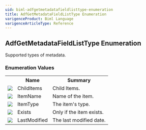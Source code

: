 ```yaml
---
uid: biml-adfgetmetadatafieldlisttype-enumeration
title: AdfGetMetadataFieldListType Enumeration
varigenceProduct: Biml Language
varigenceArticleType: Reference
---
```


## AdfGetMetadataFieldListType Enumeration<div class="LanguageSummary"><div class ="SummaryItem">Supported types of metadata.</div></div><div class="EnumValueGroup">### Enumeration Values<table id="EnumValue" class="MemberList"><tbody><tr><th class="MemberTypeIconColumnHeader">&nbsp;</th><th class="MemberNameColumnHeader">Name</th><th class="MemberSummaryColumnHeader">Summary</th></tr><tr class="cd0"><td align="center" class="MemberTypeIcon"><img src="enumValue.png"></img></td><td class="MemberName">ChildItems</td><td class="MemberSummary"><div class ="SummaryItem">Child Items.</div></td></tr><tr class="cd1"><td align="center" class="MemberTypeIcon"><img src="enumValue.png"></img></td><td class="MemberName">ItemName</td><td class="MemberSummary"><div class ="SummaryItem">Name of the item.</div></td></tr><tr class="cd0"><td align="center" class="MemberTypeIcon"><img src="enumValue.png"></img></td><td class="MemberName">ItemType</td><td class="MemberSummary"><div class ="SummaryItem">The item's type.</div></td></tr><tr class="cd1"><td align="center" class="MemberTypeIcon"><img src="enumValue.png"></img></td><td class="MemberName">Exists</td><td class="MemberSummary"><div class ="SummaryItem">Only if the item exists.</div></td></tr><tr class="cd0"><td align="center" class="MemberTypeIcon"><img src="enumValue.png"></img></td><td class="MemberName">LastModified</td><td class="MemberSummary"><div class ="SummaryItem">The last modified date.</div></td></tr></tbody></table></div>